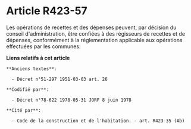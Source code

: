 # Article R423-57

Les opérations de recettes et des dépenses peuvent, par décision du conseil d'administration, être confiées à des régisseurs
de recettes et de dépenses, conformément à la réglementation applicable aux opérations effectuées par les communes.

**Liens relatifs à cet article**

	**Anciens textes**:

	  - Décret n°51-297 1951-03-03 art. 26

	**Codifié par**:

	  - Décret n°78-622 1978-05-31 JORF 8 juin 1978

	**Cité par**:

	  - Code de la construction et de l'habitation. - art. R423-35 (Ab)
